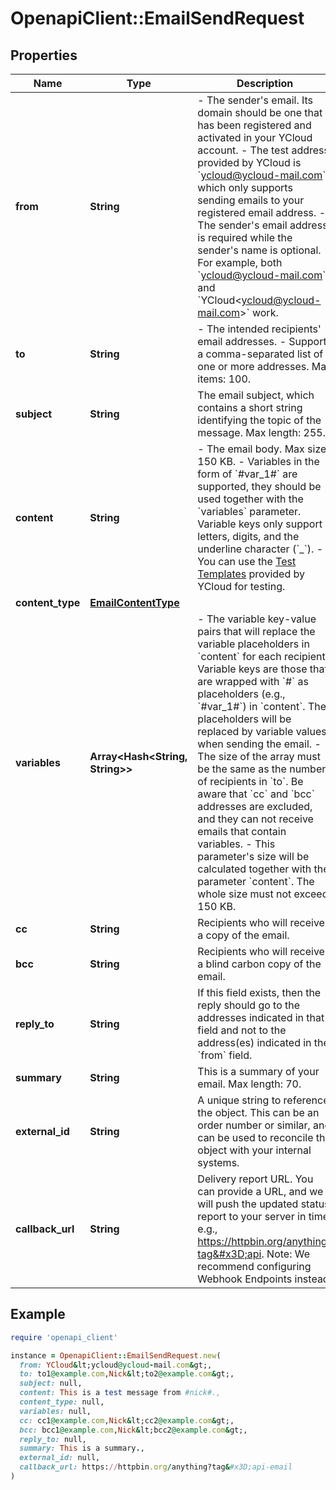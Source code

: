 # OpenapiClient::EmailSendRequest

## Properties

| Name | Type | Description | Notes |
| ---- | ---- | ----------- | ----- |
| **from** | **String** | - The sender&#39;s email. Its domain should be one that has been registered and activated in your YCloud account. - The test address provided by YCloud is &#x60;ycloud@ycloud-mail.com&#x60;, which only supports sending emails to your registered email address. - The sender&#39;s email address is required while the sender&#39;s name is optional. For example, both &#x60;ycloud@ycloud-mail.com&#x60; and &#x60;YCloud&lt;ycloud@ycloud-mail.com&gt;&#x60; work. |  |
| **to** | **String** | - The intended recipients&#39; email addresses. - Supports a comma-separated list of one or more addresses. Max items: 100. |  |
| **subject** | **String** | The email subject, which contains a short string identifying the topic of the message. Max length: 255. |  |
| **content** | **String** | - The email body. Max size: 150 KB. - Variables in the form of &#x60;#var_1#&#x60; are supported, they should be used together with the &#x60;variables&#x60; parameter. Variable keys only support letters, digits, and the underline character (&#x60;_&#x60;). - You can use the [Test Templates](https://help.ycloud.com/en/articles/6006545) provided by YCloud for testing. |  |
| **content_type** | [**EmailContentType**](EmailContentType.md) |  | [optional] |
| **variables** | **Array&lt;Hash&lt;String, String&gt;&gt;** | - The variable key-value pairs that will replace the variable placeholders in &#x60;content&#x60; for each recipient. Variable keys are those that are wrapped with &#x60;#&#x60; as placeholders (e.g., &#x60;#var_1#&#x60;) in &#x60;content&#x60;. The placeholders will be replaced by variable values when sending the email. - The size of the array must be the same as the number of recipients in &#x60;to&#x60;. Be aware that &#x60;cc&#x60; and &#x60;bcc&#x60; addresses are excluded, and they can not receive emails that contain variables. - This parameter&#39;s size will be calculated together with the parameter &#x60;content&#x60;. The whole size must not exceed 150 KB. | [optional] |
| **cc** | **String** | Recipients who will receive a copy of the email. | [optional] |
| **bcc** | **String** | Recipients who will receive a blind carbon copy of the email. | [optional] |
| **reply_to** | **String** | If this field exists, then the reply should go to the addresses indicated in that field and not to the address(es) indicated in the &#x60;from&#x60; field. | [optional] |
| **summary** | **String** | This is a summary of your email. Max length: 70. | [optional] |
| **external_id** | **String** | A unique string to reference the object. This can be an order number or similar, and can be used to reconcile the object with your internal systems. | [optional] |
| **callback_url** | **String** | Delivery report URL. You can provide a URL, and we will push the updated status report to your server in time. e.g., https://httpbin.org/anything?tag&#x3D;api. Note: We recommend configuring Webhook Endpoints instead. | [optional] |

## Example

```ruby
require 'openapi_client'

instance = OpenapiClient::EmailSendRequest.new(
  from: YCloud&lt;ycloud@ycloud-mail.com&gt;,
  to: to1@example.com,Nick&lt;to2@example.com&gt;,
  subject: null,
  content: This is a test message from #nick#.,
  content_type: null,
  variables: null,
  cc: cc1@example.com,Nick&lt;cc2@example.com&gt;,
  bcc: bcc1@example.com,Nick&lt;bcc2@example.com&gt;,
  reply_to: null,
  summary: This is a summary.,
  external_id: null,
  callback_url: https://httpbin.org/anything?tag&#x3D;api-email
)
```

